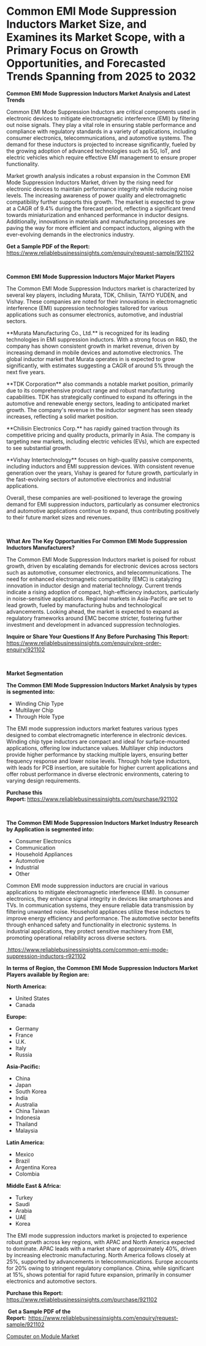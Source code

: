 <p><h1>Common EMI Mode Suppression Inductors Market Size, and Examines its Market Scope, with a Primary Focus on Growth Opportunities, and Forecasted Trends Spanning from 2025 to 2032</h1></p><p><strong>Common EMI Mode Suppression Inductors Market Analysis and Latest Trends</strong></p>
<p><p>Common EMI Mode Suppression Inductors are critical components used in electronic devices to mitigate electromagnetic interference (EMI) by filtering out noise signals. They play a vital role in ensuring stable performance and compliance with regulatory standards in a variety of applications, including consumer electronics, telecommunications, and automotive systems. The demand for these inductors is projected to increase significantly, fueled by the growing adoption of advanced technologies such as 5G, IoT, and electric vehicles which require effective EMI management to ensure proper functionality.</p><p>Market growth analysis indicates a robust expansion in the Common EMI Mode Suppression Inductors Market, driven by the rising need for electronic devices to maintain performance integrity while reducing noise levels. The increasing awareness of power quality and electromagnetic compatibility further supports this growth. The market is expected to grow at a CAGR of 9.4% during the forecast period, reflecting a significant trend towards miniaturization and enhanced performance in inductor designs. Additionally, innovations in materials and manufacturing processes are paving the way for more efficient and compact inductors, aligning with the ever-evolving demands in the electronics industry.</p></p>
<p><strong>Get a Sample PDF of the Report:&nbsp;</strong> <a href="https://www.reliablebusinessinsights.com/enquiry/request-sample/921102?utm_campaign=3353&utm_medium=2&utm_source=Github&utm_content=ia&utm_term=06042025&utm_id=common-emi-mode-suppression-inductors">https://www.reliablebusinessinsights.com/enquiry/request-sample/921102</a></p>
<p>&nbsp;</p>
<p><strong>Common EMI Mode Suppression Inductors Major Market Players</strong></p>
<p><p>The Common EMI Mode Suppression Inductors market is characterized by several key players, including Murata, TDK, Chilisin, TAIYO YUDEN, and Vishay. These companies are noted for their innovations in electromagnetic interference (EMI) suppression technologies tailored for various applications such as consumer electronics, automotive, and industrial sectors. </p><p>**Murata Manufacturing Co., Ltd.** is recognized for its leading technologies in EMI suppression inductors. With a strong focus on R&D, the company has shown consistent growth in market revenue, driven by increasing demand in mobile devices and automotive electronics. The global inductor market that Murata operates in is expected to grow significantly, with estimates suggesting a CAGR of around 5% through the next five years.</p><p>**TDK Corporation** also commands a notable market position, primarily due to its comprehensive product range and robust manufacturing capabilities. TDK has strategically continued to expand its offerings in the automotive and renewable energy sectors, leading to anticipated market growth. The company's revenue in the inductor segment has seen steady increases, reflecting a solid market position.</p><p>**Chilisin Electronics Corp.** has rapidly gained traction through its competitive pricing and quality products, primarily in Asia. The company is targeting new markets, including electric vehicles (EVs), which are expected to see substantial growth. </p><p>**Vishay Intertechnology** focuses on high-quality passive components, including inductors and EMI suppression devices. With consistent revenue generation over the years, Vishay is geared for future growth, particularly in the fast-evolving sectors of automotive electronics and industrial applications.</p><p>Overall, these companies are well-positioned to leverage the growing demand for EMI suppression inductors, particularly as consumer electronics and automotive applications continue to expand, thus contributing positively to their future market sizes and revenues.</p></p>
<p>&nbsp;</p>
<p><strong>What Are The Key Opportunities For Common EMI Mode Suppression Inductors Manufacturers?</strong></p>
<p><p>The Common EMI Mode Suppression Inductors market is poised for robust growth, driven by escalating demands for electronic devices across sectors such as automotive, consumer electronics, and telecommunications. The need for enhanced electromagnetic compatibility (EMC) is catalyzing innovation in inductor design and material technology. Current trends indicate a rising adoption of compact, high-efficiency inductors, particularly in noise-sensitive applications. Regional markets in Asia-Pacific are set to lead growth, fueled by manufacturing hubs and technological advancements. Looking ahead, the market is expected to expand as regulatory frameworks around EMC become stricter, fostering further investment and development in advanced suppression technologies.</p></p>
<p><strong>Inquire or Share Your Questions If Any Before Purchasing This Report:</strong> <a href="https://www.reliablebusinessinsights.com/enquiry/pre-order-enquiry/921102?utm_campaign=3353&utm_medium=2&utm_source=Github&utm_content=ia&utm_term=06042025&utm_id=common-emi-mode-suppression-inductors">https://www.reliablebusinessinsights.com/enquiry/pre-order-enquiry/921102</a></p>
<p>&nbsp;</p>
<p><strong>Market Segmentation</strong></p>
<p><strong>The Common EMI Mode Suppression Inductors Market Analysis by types is segmented into:</strong></p>
<p><ul><li>Winding Chip Type</li><li>Multilayer Chip</li><li>Through Hole Type</li></ul></p>
<p><p>The EMI mode suppression inductors market features various types designed to combat electromagnetic interference in electronic devices. Winding chip type inductors are compact and ideal for surface-mounted applications, offering low inductance values. Multilayer chip inductors provide higher performance by stacking multiple layers, ensuring better frequency response and lower noise levels. Through hole type inductors, with leads for PCB insertion, are suitable for higher current applications and offer robust performance in diverse electronic environments, catering to varying design requirements.</p></p>
<p><strong>Purchase this Report:&nbsp;</strong><a href="https://www.reliablebusinessinsights.com/purchase/921102?utm_campaign=3353&utm_medium=2&utm_source=Github&utm_content=ia&utm_term=06042025&utm_id=common-emi-mode-suppression-inductors">https://www.reliablebusinessinsights.com/purchase/921102</a></p>
<p>&nbsp;</p>
<p><strong>The Common EMI Mode Suppression Inductors Market Industry Research by Application is segmented into:</strong></p>
<p><ul><li>Consumer Electronics</li><li>Communication</li><li>Household Appliances</li><li>Automotive</li><li>Industrial</li><li>Other</li></ul></p>
<p><p>Common EMI mode suppression inductors are crucial in various applications to mitigate electromagnetic interference (EMI). In consumer electronics, they enhance signal integrity in devices like smartphones and TVs. In communication systems, they ensure reliable data transmission by filtering unwanted noise. Household appliances utilize these inductors to improve energy efficiency and performance. The automotive sector benefits through enhanced safety and functionality in electronic systems. In industrial applications, they protect sensitive machinery from EMI, promoting operational reliability across diverse sectors.</p></p>
<p><a href="https://www.reliablebusinessinsights.com/common-emi-mode-suppression-inductors-r921102?utm_campaign=3353&utm_medium=2&utm_source=Github&utm_content=ia&utm_term=06042025&utm_id=common-emi-mode-suppression-inductors">&nbsp;https://www.reliablebusinessinsights.com/common-emi-mode-suppression-inductors-r921102</a></p>
<p><strong>In terms of Region, the Common EMI Mode Suppression Inductors Market Players available by Region are:</strong></p>
<p>
    <p> <strong> North America: </strong>
        <ul>
            <li>United States</li>
            <li>Canada</li>
        </ul>
        </p> 
    <p> <strong> Europe: </strong>
        <ul>
            <li>Germany</li>
            <li>France</li>
            <li>U.K.</li>
            <li>Italy</li>
            <li>Russia</li>
        </ul>
        </p> 
    <p> <strong> Asia-Pacific: </strong>
        <ul>
            <li>China</li>
            <li>Japan</li>
            <li>South Korea</li>
            <li>India</li>
            <li>Australia</li>
            <li>China Taiwan</li>
            <li>Indonesia</li>
            <li>Thailand</li>
            <li>Malaysia</li>
        </ul>
        </p> 
    <p> <strong> Latin America: </strong>
        <ul>
            <li>Mexico</li>
            <li>Brazil</li>
            <li>Argentina Korea</li>
            <li>Colombia</li>
        </ul>
        </p> 
    <p> <strong> Middle East & Africa: </strong>
        <ul>
            <li>Turkey</li>
            <li>Saudi</li>
            <li>Arabia</li>
            <li>UAE</li>
            <li>Korea</li>
        </ul>
    </p>
    </p>
<p><p>The EMI mode suppression inductors market is projected to experience robust growth across key regions, with APAC and North America expected to dominate. APAC leads with a market share of approximately 40%, driven by increasing electronic manufacturing. North America follows closely at 25%, supported by advancements in telecommunications. Europe accounts for 20% owing to stringent regulatory compliance. China, while significant at 15%, shows potential for rapid future expansion, primarily in consumer electronics and automotive sectors.</p></p>
<p><strong>Purchase this Report: </strong><a href="https://www.reliablebusinessinsights.com/purchase/921102?utm_campaign=3353&utm_medium=2&utm_source=Github&utm_content=ia&utm_term=06042025&utm_id=common-emi-mode-suppression-inductors">https://www.reliablebusinessinsights.com/purchase/921102</a></p>
<p>&nbsp;<strong>Get a Sample PDF of the Report:&nbsp;&nbsp;</strong><a href="https://www.reliablebusinessinsights.com/enquiry/request-sample/921102?utm_campaign=3353&utm_medium=2&utm_source=Github&utm_content=ia&utm_term=06042025&utm_id=common-emi-mode-suppression-inductors">https://www.reliablebusinessinsights.com/enquiry/request-sample/921102</a></p>
<p><strong></strong></p>
<p><p><a href="https://github.com/spoorsusama/Market-Research-Report-List-1/blob/main/computer-on-module-market.md?utm_campaign=3353&utm_medium=2&utm_source=Github&utm_content=ia&utm_term=06042025&utm_id=common-emi-mode-suppression-inductors">Computer on Module Market</a></p></p>